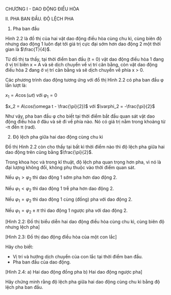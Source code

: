 CHƯƠNG I - DAO ĐỘNG ĐIỀU HÒA

II. PHA BAN ĐẦU. ĐỘ LỆCH PHA

1. Pha ban đầu

Hình 2.2 là đồ thị của hai vật dao động điều hòa cùng chu kì, cùng biên độ nhưng dao động 1 luôn đạt tới giá trị cực đại sớm hơn dao động 2 một thời gian là $\frac{T}{4}$.

Từ đồ thị ta thấy, tại thời điểm ban đầu (t = 0) vật dao động điều hòa 1 đang ở vị trí biên x = A và sẽ dịch chuyển về vị trí cân bằng, còn vật dao động điều hòa 2 đang ở vị trí cân bằng và sẽ dịch chuyển về phía x > 0.

Các phương trình dao động tương ứng với đồ thị Hình 2.2 có pha ban đầu φ lần lượt là:

$x_1 = A\cos(\omega t)$ với $\varphi_1 = 0$

$x_2 = A\cos(\omega t - \frac{\pi}{2})$ với $\varphi_2 = -\frac{\pi}{2}$

Như vậy, pha ban đầu φ cho biết tại thời điểm bắt đầu quan sát vật dao động điều hòa ở đâu và sẽ đi về phía nào. Nó có giá trị nằm trong khoảng từ -π đến π (rad).

2. Độ lệch pha giữa hai dao động cùng chu kì

Đồ thị Hình 2.2 còn cho thấy tại bất kì thời điểm nào thì độ lệch pha giữa hai dao động trên cũng bằng $\frac{\pi}{2}$.

Trong khoa học và trong kĩ thuật, độ lệch pha quan trọng hơn pha, vì nó là đại lượng không đổi, không phụ thuộc vào thời điểm quan sát.

Nếu $\varphi_1 > \varphi_2$ thì dao động 1 sớm pha hơn dao động 2.

Nếu $\varphi_1 < \varphi_2$ thì dao động 1 trễ pha hơn dao động 2.

Nếu $\varphi_1 = \varphi_2$ thì dao động 1 cùng (đồng) pha với dao động 2.

Nếu $\varphi_1 = \varphi_2 \pm \pi$ thì dao động 1 ngược pha với dao động 2.

[Hình 2.2: Đồ thị biểu diễn hai dao động điều hòa cùng chu kì, cùng biên độ nhưng lệch pha]

[Hình 2.3: Đồ thị dao động điều hòa của một con lắc]

Hãy cho biết:
- Vị trí và hướng dịch chuyển của con lắc tại thời điểm ban đầu.
- Pha ban đầu của dao động.

[Hình 2.4: 
a) Hai dao động đồng pha
b) Hai dao động ngược pha]

Hãy chứng minh rằng độ lệch pha giữa hai dao động cùng chu kì bằng độ lệch pha ban đầu.